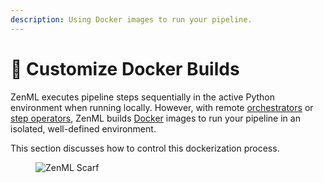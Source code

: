```yaml
---
description: Using Docker images to run your pipeline.
---
```


# 🐳 Customize Docker Builds

ZenML executes pipeline steps sequentially in the active Python environment when running locally. However, with remote [orchestrators](../../user-guide/production-guide/cloud-orchestration.md) or [step operators](../../component-guide/step-operators/step-operators.md), ZenML builds [Docker](https://www.docker.com/) images to run your pipeline in an isolated, well-defined environment.

This section discusses how to control this dockerization process.

<figure><img src="https://static.scarf.sh/a.png?x-pxid=f0b4f458-0a54-4fcd-aa95-d5ee424815bc" alt="ZenML Scarf"><figcaption></figcaption></figure>
